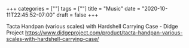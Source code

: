 +++
categories = [""]
tags = [""]
title = "Music"
date = "2020-10-11T22:45:52-07:00"
draft = false
+++

Tacta Handpan (various scales) with Hardshell Carrying Case - Didge Project
https://www.didgeproject.com/product/tacta-handpan-various-scales-with-hardshell-carrying-case/
